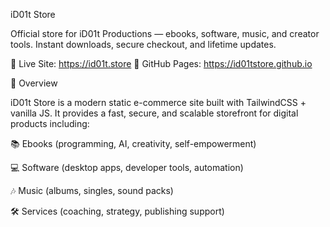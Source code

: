 iD01t Store

Official store for iD01t Productions — ebooks, software, music, and creator tools. Instant downloads, secure checkout, and lifetime updates.

🔗 Live Site: https://id01t.store
🔗 GitHub Pages: https://id01tstore.github.io

🚀 Overview

iD01t Store is a modern static e-commerce site built with TailwindCSS + vanilla JS. It provides a fast, secure, and scalable storefront for digital products including:

📚 Ebooks (programming, AI, creativity, self-empowerment)

💻 Software (desktop apps, developer tools, automation)

🎶 Music (albums, singles, sound packs)

🛠 Services (coaching, strategy, publishing support)